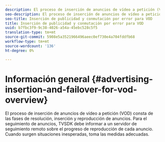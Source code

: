 ```yaml
---
description: El proceso de inserción de anuncios de vídeo a petición (VOD) consta de las fases de resolución, inserción y reproducción de anuncios. Para el seguimiento de anuncios, TVSDK debe informar a un servidor de seguimiento remoto sobre el progreso de reproducción de cada anuncio. Cuando surgen situaciones inesperadas, toma las medidas adecuadas.
seo-description: El proceso de inserción de anuncios de vídeo a petición (VOD) consta de las fases de resolución, inserción y reproducción de anuncios. Para el seguimiento de anuncios, TVSDK debe informar a un servidor de seguimiento remoto sobre el progreso de reproducción de cada anuncio. Cuando surgen situaciones inesperadas, toma las medidas adecuadas.
seo-title: Inserción de publicidad y conmutación por error para VOD
title: Inserción de publicidad y conmutación por error para VOD
uuid: b7fbc3f9-9c38-4026-a54a-45ebc528c5f5
translation-type: tm+mt
source-git-commit: 5908e5a3521966496aeec0ef730e4a704fddfb68
workflow-type: tm+mt
source-wordcount: '136'
ht-degree: 0%

---
```



# Información general {#advertising-insertion-and-failover-for-vod-overview}

El proceso de inserción de anuncios de vídeo a petición (VOD) consta de las fases de resolución, inserción y reproducción de anuncios. Para el seguimiento de anuncios, TVSDK debe informar a un servidor de seguimiento remoto sobre el progreso de reproducción de cada anuncio. Cuando surgen situaciones inesperadas, toma las medidas adecuadas.